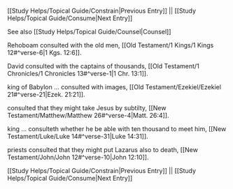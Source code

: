 [[Study Helps/Topical Guide/Constrain|Previous Entry]]  ||  [[Study Helps/Topical Guide/Consume|Next Entry]]

 See also [[Study Helps/Topical Guide/Counsel|Counsel]]

 Rehoboam consulted with the old men, [[Old Testament/1 Kings/1 Kings 12#^verse-6|1 Kgs. 12:6]].

 David consulted with the captains of thousands, [[Old Testament/1 Chronicles/1 Chronicles 13#^verse-1|1 Chr. 13:1]].

 king of Babylon ... consulted with images, [[Old Testament/Ezekiel/Ezekiel 21#^verse-21|Ezek. 21:21]].

 consulted that they might take Jesus by subtilty, [[New Testament/Matthew/Matthew 26#^verse-4|Matt. 26:4]].

 king ... consulteth whether he be able with ten thousand to meet him, [[New Testament/Luke/Luke 14#^verse-31|Luke 14:31]].

 priests consulted that they might put Lazarus also to death, [[New Testament/John/John 12#^verse-10|John 12:10]].

[[Study Helps/Topical Guide/Constrain|Previous Entry]]  ||  [[Study Helps/Topical Guide/Consume|Next Entry]]